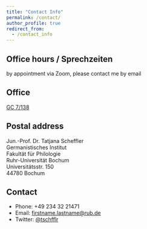 ```yaml
---
title: "Contact Info"
permalink: /contact/
author_profile: true
redirect_from:
  - /contact_info
---
```



Office hours / Sprechzeiten
----

by appointment via Zoom, please contact me by email


Office
----

[GC 7/138](https://www.ruhr-uni-bochum.de/anreise/download/RUB-Lageplan.pdf)

Postal address
----

Jun.-Prof. Dr. Tatjana Scheffler  
Germanistisches Institut  
Fakultät für Philologie  
Ruhr-Universität Bochum  
Universitätsstr. 150  
44780 Bochum

Contact
----

* Phone: +49 234 32 21471
* Email: firstname.lastname@rub.de
* Twitter: [@tschfflr](https://www.twitter.com/tschfflr)
